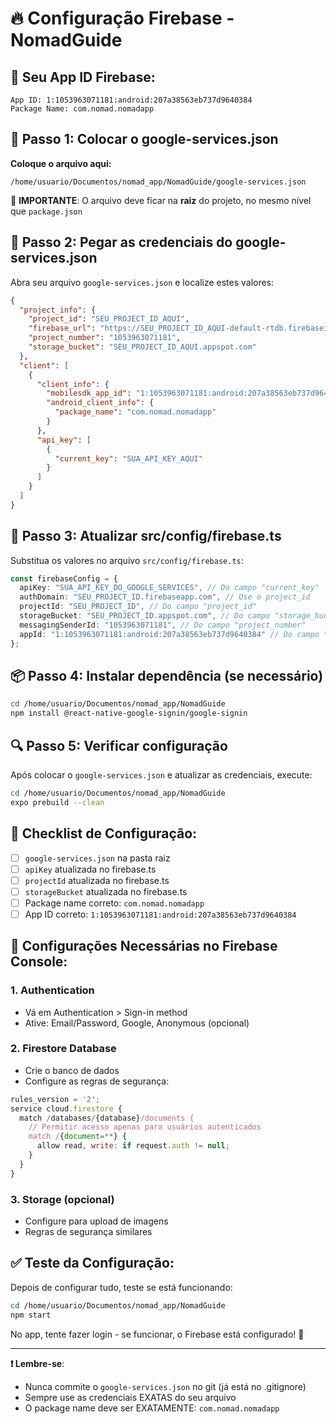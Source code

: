 # 🔥 Configuração Firebase - NomadGuide

## 📱 Seu App ID Firebase:
```
App ID: 1:1053963071181:android:207a38563eb737d9640384
Package Name: com.nomad.nomadapp
```

## 📁 Passo 1: Colocar o google-services.json

**Coloque o arquivo aqui:**
```
/home/usuario/Documentos/nomad_app/NomadGuide/google-services.json
```

📌 **IMPORTANTE**: O arquivo deve ficar na **raiz** do projeto, no mesmo nível que `package.json`

## 🔧 Passo 2: Pegar as credenciais do google-services.json

Abra seu arquivo `google-services.json` e localize estes valores:

```json
{
  "project_info": {
    "project_id": "SEU_PROJECT_ID_AQUI",
    "firebase_url": "https://SEU_PROJECT_ID_AQUI-default-rtdb.firebaseio.com",
    "project_number": "1053963071181",
    "storage_bucket": "SEU_PROJECT_ID_AQUI.appspot.com"
  },
  "client": [
    {
      "client_info": {
        "mobilesdk_app_id": "1:1053963071181:android:207a38563eb737d9640384",
        "android_client_info": {
          "package_name": "com.nomad.nomadapp"
        }
      },
      "api_key": [
        {
          "current_key": "SUA_API_KEY_AQUI"
        }
      ]
    }
  ]
}
```

## 🔑 Passo 3: Atualizar src/config/firebase.ts

Substitua os valores no arquivo `src/config/firebase.ts`:

```typescript
const firebaseConfig = {
  apiKey: "SUA_API_KEY_DO_GOOGLE_SERVICES", // Do campo "current_key"
  authDomain: "SEU_PROJECT_ID.firebaseapp.com", // Use o project_id
  projectId: "SEU_PROJECT_ID", // Do campo "project_id"
  storageBucket: "SEU_PROJECT_ID.appspot.com", // Do campo "storage_bucket"
  messagingSenderId: "1053963071181", // Do campo "project_number"
  appId: "1:1053963071181:android:207a38563eb737d9640384" // Do campo "mobilesdk_app_id"
};
```

## 📦 Passo 4: Instalar dependência (se necessário)

```bash
cd /home/usuario/Documentos/nomad_app/NomadGuide
npm install @react-native-google-signin/google-signin
```

## 🔍 Passo 5: Verificar configuração

Após colocar o `google-services.json` e atualizar as credenciais, execute:

```bash
cd /home/usuario/Documentos/nomad_app/NomadGuide
expo prebuild --clean
```

## 🎯 Checklist de Configuração:

- [ ] `google-services.json` na pasta raiz
- [ ] `apiKey` atualizada no firebase.ts
- [ ] `projectId` atualizada no firebase.ts  
- [ ] `storageBucket` atualizada no firebase.ts
- [ ] Package name correto: `com.nomad.nomadapp`
- [ ] App ID correto: `1:1053963071181:android:207a38563eb737d9640384`

## 🚨 Configurações Necessárias no Firebase Console:

### 1. Authentication
- Vá em Authentication > Sign-in method
- Ative: Email/Password, Google, Anonymous (opcional)

### 2. Firestore Database
- Crie o banco de dados
- Configure as regras de segurança:

```javascript
rules_version = '2';
service cloud.firestore {
  match /databases/{database}/documents {
    // Permitir acesso apenas para usuários autenticados
    match /{document=**} {
      allow read, write: if request.auth != null;
    }
  }
}
```

### 3. Storage (opcional)
- Configure para upload de imagens
- Regras de segurança similares

## ✅ Teste da Configuração:

Depois de configurar tudo, teste se está funcionando:

```bash
cd /home/usuario/Documentos/nomad_app/NomadGuide
npm start
```

No app, tente fazer login - se funcionar, o Firebase está configurado! 🎉

---

**❗ Lembre-se**: 
- Nunca commite o `google-services.json` no git (já está no .gitignore)
- Sempre use as credenciais EXATAS do seu arquivo
- O package name deve ser EXATAMENTE: `com.nomad.nomadapp`
